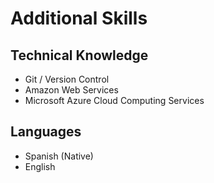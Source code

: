 # Additional Skills

## Technical Knowledge

* Git / Version Control
* Amazon Web Services
* Microsoft Azure Cloud Computing Services

## Languages

* Spanish (Native)
* English
